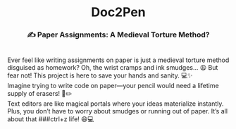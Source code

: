 <h1 align="center"><b>Doc2Pen</b></h1>
<h3 align="center">✍️ Paper Assignments: A Medieval Torture Method?</h3>
<br>
Ever feel like writing assignments on paper is just a medieval torture method disguised as homework? Oh, the wrist cramps and ink smudges... 😩 But fear not! This project is here to save your hands and sanity. 💻✨
<br>
Imagine trying to write code on paper—your pencil would need a lifetime supply of erasers! 📝✏️
<br>
Text editors are like magical portals where your ideas materialize instantly. Plus, you don’t have to worry about smudges or running out of paper. It’s all about that ###ctrl+z  life! 😄💻
